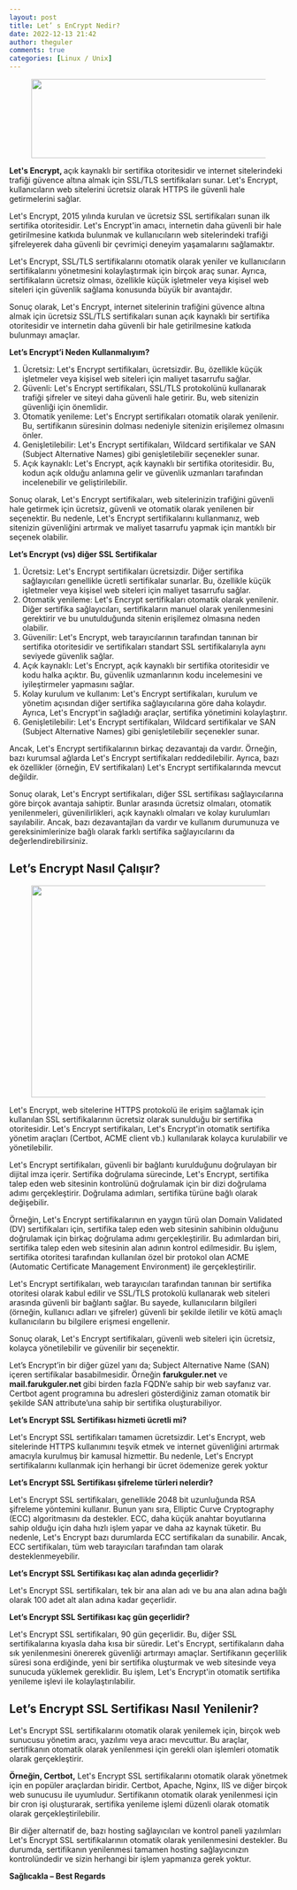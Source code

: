 ```yaml
---
layout: post
title: Let’ s EnCrypt Nedir?
date: 2022-12-13 21:42
author: theguler
comments: true
categories: [Linux / Unix]
---
```

<!-- wp:image {"id":5735,"width":492,"height":143,"sizeSlug":"large","linkDestination":"none"} -->
<figure class="wp-block-image size-large is-resized"><img src="https://farukguler.com/assets/post_images/lsts-1.png?w=1024" alt="" class="wp-image-5735" width="492" height="143" /></figure>
<!-- /wp:image -->

<!-- wp:paragraph -->
<p><strong>Let's Encrypt, </strong>açık kaynaklı bir sertifika otoritesidir ve internet sitelerindeki trafiği güvence altına almak için SSL/TLS sertifikaları sunar. Let's Encrypt, kullanıcıların web sitelerini ücretsiz olarak HTTPS ile güvenli hale getirmelerini sağlar.</p>
<!-- /wp:paragraph -->

<!-- wp:paragraph -->
<p>Let's Encrypt, 2015 yılında kurulan ve ücretsiz SSL sertifikaları sunan ilk sertifika otoritesidir. Let's Encrypt'in amacı, internetin daha güvenli bir hale getirilmesine katkıda bulunmak ve kullanıcıların web sitelerindeki trafiği şifreleyerek daha güvenli bir çevrimiçi deneyim yaşamalarını sağlamaktır.</p>
<!-- /wp:paragraph -->

<!-- wp:paragraph -->
<p>Let's Encrypt, SSL/TLS sertifikalarını otomatik olarak yeniler ve kullanıcıların sertifikalarını yönetmesini kolaylaştırmak için birçok araç sunar. Ayrıca, sertifikaların ücretsiz olması, özellikle küçük işletmeler veya kişisel web siteleri için güvenlik sağlama konusunda büyük bir avantajdır.</p>
<!-- /wp:paragraph -->

<!-- wp:paragraph -->
<p>Sonuç olarak, Let's Encrypt, internet sitelerinin trafiğini güvence altına almak için ücretsiz SSL/TLS sertifikaları sunan açık kaynaklı bir sertifika otoritesidir ve internetin daha güvenli bir hale getirilmesine katkıda bulunmayı amaçlar.</p>
<!-- /wp:paragraph -->

<!-- wp:paragraph -->
<p><strong>Let’s Encrypt’i Neden Kullanmalıyım?</strong></p>
<!-- /wp:paragraph -->

<!-- wp:list {"ordered":true} -->
<ol><!-- wp:list-item -->
<li>Ücretsiz: Let's Encrypt sertifikaları, ücretsizdir. Bu, özellikle küçük işletmeler veya kişisel web siteleri için maliyet tasarrufu sağlar.</li>
<!-- /wp:list-item -->

<!-- wp:list-item -->
<li>Güvenli: Let's Encrypt sertifikaları, SSL/TLS protokolünü kullanarak trafiği şifreler ve siteyi daha güvenli hale getirir. Bu, web sitenizin güvenliği için önemlidir.</li>
<!-- /wp:list-item -->

<!-- wp:list-item -->
<li>Otomatik yenileme: Let's Encrypt sertifikaları otomatik olarak yenilenir. Bu, sertifikanın süresinin dolması nedeniyle sitenizin erişilemez olmasını önler.</li>
<!-- /wp:list-item -->

<!-- wp:list-item -->
<li>Genişletilebilir: Let's Encrypt sertifikaları, Wildcard sertifikalar ve SAN (Subject Alternative Names) gibi genişletilebilir seçenekler sunar.</li>
<!-- /wp:list-item -->

<!-- wp:list-item -->
<li>Açık kaynaklı: Let's Encrypt, açık kaynaklı bir sertifika otoritesidir. Bu, kodun açık olduğu anlamına gelir ve güvenlik uzmanları tarafından incelenebilir ve geliştirilebilir.</li>
<!-- /wp:list-item --></ol>
<!-- /wp:list -->

<!-- wp:paragraph -->
<p>Sonuç olarak, Let's Encrypt sertifikaları, web sitelerinizin trafiğini güvenli hale getirmek için ücretsiz, güvenli ve otomatik olarak yenilenen bir seçenektir. Bu nedenle, Let's Encrypt sertifikalarını kullanmanız, web sitenizin güvenliğini artırmak ve maliyet tasarrufu yapmak için mantıklı bir seçenek olabilir.</p>
<!-- /wp:paragraph -->

<!-- wp:paragraph -->
<p><strong>Let’s Encrypt (vs) diğer SSL Sertifikalar</strong></p>
<!-- /wp:paragraph -->

<!-- wp:list {"ordered":true} -->
<ol><!-- wp:list-item -->
<li>Ücretsiz: Let's Encrypt sertifikaları ücretsizdir. Diğer sertifika sağlayıcıları genellikle ücretli sertifikalar sunarlar. Bu, özellikle küçük işletmeler veya kişisel web siteleri için maliyet tasarrufu sağlar.</li>
<!-- /wp:list-item -->

<!-- wp:list-item -->
<li>Otomatik yenileme: Let's Encrypt sertifikaları otomatik olarak yenilenir. Diğer sertifika sağlayıcıları, sertifikaların manuel olarak yenilenmesini gerektirir ve bu unutulduğunda sitenin erişilemez olmasına neden olabilir.</li>
<!-- /wp:list-item -->

<!-- wp:list-item -->
<li>Güvenilir: Let's Encrypt, web tarayıcılarının tarafından tanınan bir sertifika otoritesidir ve sertifikaları standart SSL sertifikalarıyla aynı seviyede güvenlik sağlar.</li>
<!-- /wp:list-item -->

<!-- wp:list-item -->
<li>Açık kaynaklı: Let's Encrypt, açık kaynaklı bir sertifika otoritesidir ve kodu halka açıktır. Bu, güvenlik uzmanlarının kodu incelemesini ve iyileştirmeler yapmasını sağlar.</li>
<!-- /wp:list-item -->

<!-- wp:list-item -->
<li>Kolay kurulum ve kullanım: Let's Encrypt sertifikaları, kurulum ve yönetim açısından diğer sertifika sağlayıcılarına göre daha kolaydır. Ayrıca, Let's Encrypt'in sağladığı araçlar, sertifika yönetimini kolaylaştırır.</li>
<!-- /wp:list-item -->

<!-- wp:list-item -->
<li>Genişletilebilir: Let's Encrypt sertifikaları, Wildcard sertifikalar ve SAN (Subject Alternative Names) gibi genişletilebilir seçenekler sunar.</li>
<!-- /wp:list-item --></ol>
<!-- /wp:list -->

<!-- wp:paragraph -->
<p>Ancak, Let's Encrypt sertifikalarının birkaç dezavantajı da vardır. Örneğin, bazı kurumsal ağlarda Let's Encrypt sertifikaları reddedilebilir. Ayrıca, bazı ek özellikler (örneğin, EV sertifikaları) Let's Encrypt sertifikalarında mevcut değildir.</p>
<!-- /wp:paragraph -->

<!-- wp:paragraph -->
<p>Sonuç olarak, Let's Encrypt sertifikaları, diğer SSL sertifikası sağlayıcılarına göre birçok avantaja sahiptir. Bunlar arasında ücretsiz olmaları, otomatik yenilenmeleri, güvenilirlikleri, açık kaynaklı olmaları ve kolay kurulumları sayılabilir. Ancak, bazı dezavantajları da vardır ve kullanım durumunuza ve gereksinimlerinize bağlı olarak farklı sertifika sağlayıcılarını da değerlendirebilirsiniz.</p>
<!-- /wp:paragraph -->

<!-- wp:heading -->
<h2 class="wp-block-heading"><strong>Let’s Encrypt Nasıl Çalışır?</strong></h2>
<!-- /wp:heading -->

<!-- wp:image {"id":5742,"width":613,"height":383,"sizeSlug":"large","linkDestination":"none"} -->
<figure class="wp-block-image size-large is-resized"><img src="https://farukguler.com/assets/post_images/revoked.png?w=724" alt="" class="wp-image-5742" width="613" height="383" /></figure>
<!-- /wp:image -->

<!-- wp:paragraph -->
<p>Let's Encrypt, web sitelerine HTTPS protokolü ile erişim sağlamak için kullanılan SSL sertifikalarının ücretsiz olarak sunulduğu bir sertifika otoritesidir. Let's Encrypt sertifikaları, Let's Encrypt'in otomatik sertifika yönetim araçları (Certbot, ACME client vb.) kullanılarak kolayca kurulabilir ve yönetilebilir.</p>
<!-- /wp:paragraph -->

<!-- wp:paragraph -->
<p>Let's Encrypt sertifikaları, güvenli bir bağlantı kurulduğunu doğrulayan bir dijital imza içerir. Sertifika doğrulama sürecinde, Let's Encrypt, sertifika talep eden web sitesinin kontrolünü doğrulamak için bir dizi doğrulama adımı gerçekleştirir. Doğrulama adımları, sertifika türüne bağlı olarak değişebilir.</p>
<!-- /wp:paragraph -->

<!-- wp:paragraph -->
<p>Örneğin, Let's Encrypt sertifikalarının en yaygın türü olan Domain Validated (DV) sertifikaları için, sertifika talep eden web sitesinin sahibinin olduğunu doğrulamak için birkaç doğrulama adımı gerçekleştirilir. Bu adımlardan biri, sertifika talep eden web sitesinin alan adının kontrol edilmesidir. Bu işlem, sertifika otoritesi tarafından kullanılan özel bir protokol olan ACME (Automatic Certificate Management Environment) ile gerçekleştirilir.</p>
<!-- /wp:paragraph -->

<!-- wp:paragraph -->
<p>Let's Encrypt sertifikaları, web tarayıcıları tarafından tanınan bir sertifika otoritesi olarak kabul edilir ve SSL/TLS protokolü kullanarak web siteleri arasında güvenli bir bağlantı sağlar. Bu sayede, kullanıcıların bilgileri (örneğin, kullanıcı adları ve şifreler) güvenli bir şekilde iletilir ve kötü amaçlı kullanıcıların bu bilgilere erişmesi engellenir.</p>
<!-- /wp:paragraph -->

<!-- wp:paragraph -->
<p>Sonuç olarak, Let's Encrypt sertifikaları, güvenli web siteleri için ücretsiz, kolayca yönetilebilir ve güvenilir bir seçenektir.</p>
<!-- /wp:paragraph -->

<!-- wp:paragraph -->
<p>Let’s Encrypt’in bir diğer güzel yanı da; Subject Alternative Name (SAN) içeren sertifikalar basabilmesidir. Örneğin <strong>farukguler.net</strong> ve <strong>mail.farukguler.net </strong>gibi birden fazla FQDN’e sahip bir web sayfanız var. Certbot agent programına bu adresleri gösterdiğiniz zaman otomatik bir şekilde SAN attribute’una sahip bir sertifika oluşturabiliyor.</p>
<!-- /wp:paragraph -->

<!-- wp:paragraph -->
<p><strong>Let’s Encrypt <strong>SSL Sertifikası </strong>hizmeti ücretli mi?</strong></p>
<!-- /wp:paragraph -->

<!-- wp:paragraph -->
<p>Let's Encrypt SSL sertifikaları tamamen ücretsizdir. Let's Encrypt, web sitelerinde HTTPS kullanımını teşvik etmek ve internet güvenliğini artırmak amacıyla kurulmuş bir kamusal hizmettir. Bu nedenle, Let's Encrypt sertifikalarını kullanmak için herhangi bir ücret ödemenize gerek yoktur</p>
<!-- /wp:paragraph -->

<!-- wp:paragraph -->
<p><strong>Let’s Encrypt SSL Sertifikası şifreleme türleri nelerdir?</strong></p>
<!-- /wp:paragraph -->

<!-- wp:paragraph -->
<p>Let's Encrypt SSL sertifikaları, genellikle 2048 bit uzunluğunda RSA şifreleme yöntemini kullanır. Bunun yanı sıra, Elliptic Curve Cryptography (ECC) algoritmasını da destekler. ECC, daha küçük anahtar boyutlarına sahip olduğu için daha hızlı işlem yapar ve daha az kaynak tüketir. Bu nedenle, Let's Encrypt bazı durumlarda ECC sertifikaları da sunabilir. Ancak, ECC sertifikaları, tüm web tarayıcıları tarafından tam olarak desteklenmeyebilir.</p>
<!-- /wp:paragraph -->

<!-- wp:paragraph -->
<p><strong>Let’s Encrypt SSL Sertifikası kaç alan adında geçerlidir?</strong></p>
<!-- /wp:paragraph -->

<!-- wp:paragraph -->
<p>Let's Encrypt SSL sertifikaları, tek bir ana alan adı ve bu ana alan adına bağlı olarak 100 adet alt alan adına kadar geçerlidir.</p>
<!-- /wp:paragraph -->

<!-- wp:paragraph -->
<p><strong>Let’s Encrypt SSL Sertifikası kaç gün geçerlidir?</strong></p>
<!-- /wp:paragraph -->

<!-- wp:paragraph -->
<p>Let's Encrypt SSL sertifikaları, 90 gün geçerlidir. Bu, diğer SSL sertifikalarına kıyasla daha kısa bir süredir. Let's Encrypt, sertifikaların daha sık yenilenmesini önererek güvenliği artırmayı amaçlar. Sertifikanın geçerlilik süresi sona erdiğinde, yeni bir sertifika oluşturmak ve web sitesinde veya sunucuda yüklemek gereklidir. Bu işlem, Let's Encrypt'in otomatik sertifika yenileme işlevi ile kolaylaştırılabilir.</p>
<!-- /wp:paragraph -->

<!-- wp:heading -->
<h2 class="wp-block-heading"><strong>Let’s Encrypt SSL Sertifikası Nasıl Yenilenir?</strong></h2>
<!-- /wp:heading -->

<!-- wp:paragraph -->
<p>Let's Encrypt SSL sertifikalarını otomatik olarak yenilemek için, birçok web sunucusu yönetim aracı, yazılımı veya aracı mevcuttur. Bu araçlar, sertifikanın otomatik olarak yenilenmesi için gerekli olan işlemleri otomatik olarak gerçekleştirir.</p>
<!-- /wp:paragraph -->

<!-- wp:paragraph -->
<p><strong>Örneğin, Certbot,</strong> Let's Encrypt SSL sertifikalarını otomatik olarak yönetmek için en popüler araçlardan biridir. Certbot, Apache, Nginx, IIS ve diğer birçok web sunucusu ile uyumludur. Sertifikanın otomatik olarak yenilenmesi için bir cron işi oluşturarak, sertifika yenileme işlemi düzenli olarak otomatik olarak gerçekleştirilebilir.</p>
<!-- /wp:paragraph -->

<!-- wp:paragraph -->
<p>Bir diğer alternatif de, bazı hosting sağlayıcıları ve kontrol paneli yazılımları Let's Encrypt SSL sertifikalarının otomatik olarak yenilenmesini destekler. Bu durumda, sertifikanın yenilenmesi tamamen hosting sağlayıcınızın kontrolündedir ve sizin herhangi bir işlem yapmanıza gerek yoktur.</p>
<!-- /wp:paragraph -->

<!-- wp:paragraph -->
<p><strong>Sağlıcakla – Best Regards</strong></p>
<!-- /wp:paragraph -->
